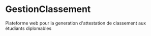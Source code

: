 # GestionClassement
Plateforme web pour la generation d'attestation de classement aux étudiants diplomables
